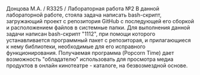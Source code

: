 Донцова М.А. / R3325 /
Лабораторная работа №2
В данной лабораторной работе, стояла задача написать bash-скрипт, загружающий проект с репозитория GitHub 
с последующей его сборкой и расположением файлов в системные папки.
Для выполнения данной задачи написан bash-скрипт "1112", при помощи которого устанавливается программный 
пакет с репозиторая, и прилагающиеся к нему библиотеки, необходимые для его исправного функционирования.
Получаемая программа (Popcorn Time) дает возможность "обладателю" использовать для просмотра медиа продуктов 
в онлайн кинотеатре - каталоге, на безвозмездной основе.
